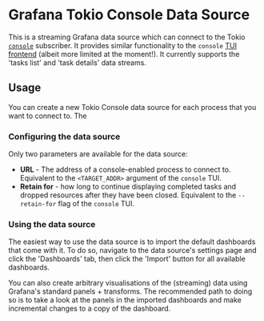 # Grafana Tokio Console Data Source

This is a streaming Grafana data source which can connect to the Tokio [`console`] subscriber. It provides similar functionality to the `console` [TUI frontend][console-frontend] (albeit more limited at the moment!). It currently supports the 'tasks list' and 'task details' data streams.

## Usage

You can create a new Tokio Console data source for each process that you want to connect to. The 

### Configuring the data source

Only two parameters are available for the data source:

- **URL** - The address of a console-enabled process to connect to. Equivalent to the `<TARGET_ADDR>` argument of the `console` TUI.
- **Retain for** - how long to continue displaying completed tasks and dropped resources after they have been closed. Equivalent to the `--retain-for` flag of the `console` TUI.

### Using the data source

The easiest way to use the data source is to import the default dashboards that come with it. To do so, navigate to the data source's settings page and click the 'Dashboards' tab, then click the 'Import' button for all available dashboards.

You can also create arbitrary visualisations of the (streaming) data using Grafana's standard panels + transforms. The recommended path to doing so is to take a look at the panels in the imported dashboards and make incremental changes to a copy of the dashboard.

[`console`]: https://github.com/tokio-rs/console
[console-frontend]: https://github.com/tokio-rs/console#extremely-cool-and-amazing-screenshots
